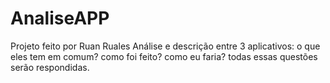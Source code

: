 # AnaliseAPP
Projeto feito por Ruan Ruales
Análise e descrição entre 3 aplicativos: o que eles tem em comum? como foi feito? como eu faria? todas essas questões serão respondidas.
